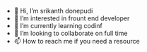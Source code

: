- 👋 Hi, I’m srikanth donepudi
- 👀 I’m interested in frount end developer
- 🌱 I’m currently learning codinf
- 💞️ I’m looking to collaborate on full time
- 📫 How to reach me if you need a resource

<!---
Chowdary3009/Chowdary3009 is a ✨ special ✨ repository because its `README.md` (this file) appears on your GitHub profile.
You can click the Preview link to take a look at your changes.
--->
